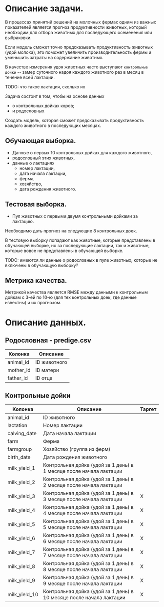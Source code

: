 # Описание задачи. 

В процессах принятий решений на молочных фермах одним из важных показателей является прогноз продуктивности животных,
который необходим для отбора животных для последующего осеменения или выбраковки. 

Если модель сможет точно предсказывать продуктивность животных (удой молока), это поможет увеличить производительность
фермы и уменьшить затраты на содержание животных.

В качестве измерения удоя животных часто выступают `контрольные дойки` -- замер суточного надоя каждого животного раз в
месяц в течение всей лактации. 

TODO: что такое лактация, сколько их

Задача состоит в том, чтобы на основе данных 
- о контрольных дойках коров;
- и родословных 
  
Создать модель, которая сможет предсказывать продуктивность каждого животного в последующих месяцах.

## Обучающая выборка.

- Данные о первых 10 контрольных дойках для каждого животного, 
- родословный этих животных, 
- данные о лактациях 
  - номер лактации,
  - дата начала лактации, 
  - ферма, 
  - хозяйство, 
  - дата рождения животного.


## Тестовая выборка.

- Пул животных с первыми двумя контрольными дойками за лактацию. 
 
Необходимо дать прогноз на следующие 8 контрольных доек. 

В тестовую выборку попадают как животные, которые представлены в обучающей выборке, но за последующие лактации, 
так и животные, которые вовсе не представлены в обучающей выборке.

TODO: имеются ли данные о родословных в пуле животных, которые не включены в обучающую выборку?

## Метрика качества.

Метрикой качества является RMSE между данными к контрольным дойкам с 3-ей по 10-ю (для тех контрольных доек, где данные
известны) и их прогнозом.

# Описание данных.

## Родословная - predige.csv

| Колонка	  | Описание      |
| ---------- | ------------- |
| animal_id  | ID животного  |
| mother_id  | ID матери     |
| father_id  | ID отца       |


## Контрольные дойки

| Колонка	       | Описание                                                             | Таргет |
| ---------------- | -------------------------------------------------------------------- | ------ | 
| animal_id        | ID животного                                                         |        |
| lactation        | Номер лактации                                                       |        |
| calving_date     | Дата начала лактации                                                 |        |
| farm             | Ферма                                                                |        |
| farmgroup	       | Хозяйство (группа из ферм)                                           |        |
| birth_date       | Дата рождения животного                                              |        |
| milk_yield_1     | Контрольная дойка (удой за 1 день) в 1 месяце после начала лактации  |        |
| milk_yield_2     | Контрольная дойка (удой за 1 день) в 2 месяце после начала лактации  |        |
| milk_yield_3     | Контрольная дойка (удой за 1 день) в 3 месяце после начала лактации  | X      |
| milk_yield_4     | Контрольная дойка (удой за 1 день) в 4 месяце после начала лактации  | X      |
| milk_yield_5     | Контрольная дойка (удой за 1 день) в 5 месяце после начала лактации  | X      |
| milk_yield_6     | Контрольная дойка (удой за 1 день) в 6 месяце после начала лактации  | X      |
| milk_yield_7     | Контрольная дойка (удой за 1 день) в 7 месяце после начала лактации  | X      |
| milk_yield_8     | Контрольная дойка (удой за 1 день) в 8 месяце после начала лактации  | X      |
| milk_yield_9     | Контрольная дойка (удой за 1 день) в 9 месяце после начала лактации  | X      |
| milk_yield_10    | Контрольная дойка (удой за 1 день) в 10 месяце после начала лактации | X      |

